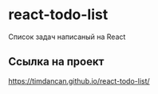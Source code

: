 # react-todo-list
Список задач написаный на React
## Ссылка на проект
https://timdancan.github.io/react-todo-list/
